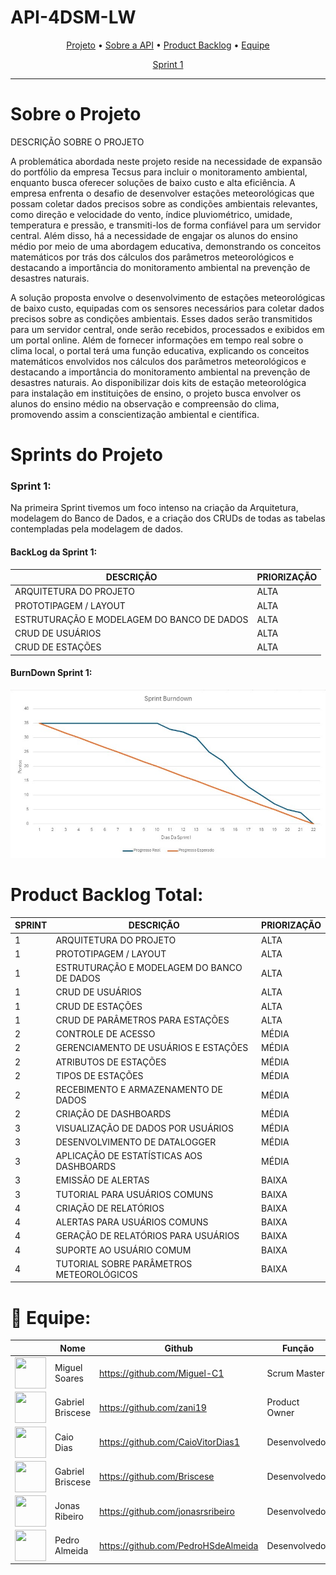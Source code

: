 # API-4DSM-LW

<p align="center">
 <a href="#sobre">Projeto</a> •
 <a href="#api">Sobre a API</a> • 
 <a href="#backlog">Product Backlog</a> • 
 <a href="#equipe">Equipe</a>
</p>

<p align="center">
 <a href="#s1">Sprint 1</a> 
</p>

<hr>

# Sobre o Projeto <a id="sobre"></a>

<p>DESCRIÇÃO SOBRE O PROJETO</p>

A problemática abordada neste projeto reside na necessidade de expansão do portfólio da empresa Tecsus para incluir o monitoramento ambiental, enquanto busca oferecer soluções de baixo custo e alta eficiência. A empresa enfrenta o desafio de desenvolver estações meteorológicas que possam coletar dados precisos sobre as condições ambientais relevantes, como direção e velocidade do vento, índice pluviométrico, umidade, temperatura e pressão, e transmiti-los de forma confiável para um servidor central. Além disso, há a necessidade de engajar os alunos do ensino médio por meio de uma abordagem educativa, demonstrando os conceitos matemáticos por trás dos cálculos dos parâmetros meteorológicos e destacando a importância do monitoramento ambiental na prevenção de desastres naturais.

A solução proposta envolve o desenvolvimento de estações meteorológicas de baixo custo, equipadas com os sensores necessários para coletar dados precisos sobre as condições ambientais. Esses dados serão transmitidos para um servidor central, onde serão recebidos, processados e exibidos em um portal online. Além de fornecer informações em tempo real sobre o clima local, o portal terá uma função educativa, explicando os conceitos matemáticos envolvidos nos cálculos dos parâmetros meteorológicos e destacando a importância do monitoramento ambiental na prevenção de desastres naturais. Ao disponibilizar dois kits de estação meteorológica para instalação em instituições de ensino, o projeto busca envolver os alunos do ensino médio na observação e compreensão do clima, promovendo assim a conscientização ambiental e científica.

# Sprints do Projeto <a id="api"></a>

### Sprint 1: <a id="s1"></a>

Na primeira Sprint tivemos um foco intenso na criação da Arquitetura, modelagem do Banco de Dados, e a criação dos CRUDs de todas as tabelas contempladas pela modelagem de dados.


####  BackLog da Sprint 1:
| DESCRIÇÃO                                  | PRIORIZAÇÃO |
| ------------------------------------------ | ----------- |
| ARQUITETURA DO PROJETO                     | ALTA        |
| PROTOTIPAGEM / LAYOUT                      | ALTA        |
| ESTRUTURAÇÃO E MODELAGEM DO BANCO DE DADOS | ALTA        |
| CRUD DE USUÁRIOS                           | ALTA        |
| CRUD DE ESTAÇÕES                           | ALTA        |


#### BurnDown Sprint 1:

<img src="./docs/SprintBurndown.jpg" alt="BurnDown">


# Product Backlog Total: <a id="backlog"></a>

| SPRINT | DESCRIÇÃO                                  | PRIORIZAÇÃO |
| ------ | ------------------------------------------ | ----------- |
| 1      | ARQUITETURA DO PROJETO                     | ALTA        |
| 1      | PROTOTIPAGEM / LAYOUT                      | ALTA        |
| 1      | ESTRUTURAÇÃO E MODELAGEM DO BANCO DE DADOS | ALTA        |
| 1      | CRUD DE USUÁRIOS                           | ALTA        |
| 1      | CRUD DE ESTAÇÕES                           | ALTA        |
| 1      | CRUD DE PARÂMETROS PARA ESTAÇÕES           | ALTA        |
| 2      | CONTROLE DE ACESSO                         | MÉDIA       |
| 2      | GERENCIAMENTO DE USUÁRIOS E ESTAÇÕES       | MÉDIA       |
| 2      | ATRIBUTOS DE ESTAÇÕES                      | MÉDIA       |
| 2      | TIPOS DE ESTAÇÕES                          | MÉDIA       |
| 2      | RECEBIMENTO E ARMAZENAMENTO DE DADOS       | MÉDIA       |
| 2      | CRIAÇÃO DE DASHBOARDS                      | MÉDIA       |
| 3      | VISUALIZAÇÃO DE DADOS POR USUÁRIOS         | MÉDIA       |
| 3      | DESENVOLVIMENTO DE DATALOGGER              | MÉDIA       |
| 3      | APLICAÇÃO DE ESTATÍSTICAS AOS DASHBOARDS   | MÉDIA       |
| 3      | EMISSÃO DE ALERTAS                         | BAIXA       |
| 3      | TUTORIAL PARA USUÁRIOS COMUNS              | BAIXA       |
| 4      | CRIAÇÃO DE RELATÓRIOS                      | BAIXA       |
| 4      | ALERTAS PARA USUÁRIOS COMUNS               | BAIXA       |
| 4      | GERAÇÃO DE RELATÓRIOS PARA USUÁRIOS        | BAIXA       |
| 4      | SUPORTE AO USUÁRIO COMUM                   | BAIXA       |
| 4      | TUTORIAL SOBRE PARÂMETROS METEOROLÓGICOS   | BAIXA       |




# :busts_in_silhouette: Equipe: <a id="equipe"></a>
|                                                                                                                                                           | Nome             | Github                              | Função        |
| --------------------------------------------------------------------------------------------------------------------------------------------------------- | ---------------- | ----------------------------------- | ------------- |
| <a href="https://github.com/Miguel-C1"><img src ="https://avatars.githubusercontent.com/u/104818982?v=4" align="center" height="50" width="50"></a>       | Miguel Soares    | https://github.com/Miguel-C1        | Scrum Master  |
| <a href="https://github.com/zani19"><img src ="https://avatars.githubusercontent.com/u/111464795?v=4" align="center" height="50" width="50"></a>          | Gabriel Briscese | https://github.com/zani19           | Product Owner |
| <a href="https://github.com/CaioVitorDias1"><img src="https://avatars.githubusercontent.com/u/79228873?v=4" align="center" height="50" width="50"></a>    | Caio Dias        | https://github.com/CaioVitorDias1   | Desenvolvedor |
| <a href="https://github.com/Briscese"><img src="https://avatars.githubusercontent.com/u/83350007?v=4" align="center" height="50" width="50"></a>          | Gabriel Briscese | https://github.com/Briscese         | Desenvolvedor |
| <a href="https://github.com/jonasrsribeiro"><img src="https://avatars.githubusercontent.com/u/110861110?v=4" align="center" height="50" width="50"></a>   | Jonas Ribeiro    | https://github.com/jonasrsribeiro   | Desenvolvedor |
| <a href="https://github.com/PedroHSdeAlmeida"><img src="https://avatars.githubusercontent.com/u/106109294?v=4" align="center" height="50" width="50"></a> | Pedro Almeida    | https://github.com/PedroHSdeAlmeida | Desenvolvedor |